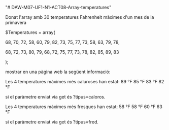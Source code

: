 "# DAW-M07-UF1-N1-ACT08-Array-temperatures" 

Donat l'array amb 30 temperatures Fahrenheit màximes d'un mes de la primavera

$Temperatures = array(

68, 70, 72, 58, 60, 79, 82, 73, 75, 77, 73, 58, 63, 79, 78,

68, 72, 73, 80, 79, 68, 72, 75, 77, 73, 78, 82, 85, 89, 83

);

mostrar en una pàgina web la següent informació: 


Les 4 temperatures màximes més caluroses han estat:
89 °F	85 °F	83 °F	82 °F

si el paràmetre enviat via get és ?tipus=caloros.

Les 4 temperatures màximes més fresques han estat:
58 °F	58 °F	60 °F	63 °F

si el paràmetre enviat via get és ?tipus=fred.

